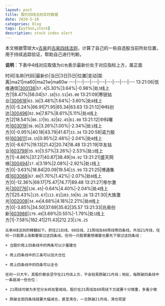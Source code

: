 ```yaml
---
layout: post
title: 股价四线法则实时数据
date: 2020-5-10
categories: blog
tags: [python,stock]
description: stock index alert
---
```



本文根据雪球大v[古泉](https://xueqiu.com/u/7148646888)的[古泉四线法则](https://xueqiu.com/7148646888/130498192)，计算了自己的一些自选股当前所处位置，用于持续追踪验证，帮助自己进行判断。

**说明**：下表中4线对应取值为`红色`表示最新价处于对应指标上方，属正面

时间|名称|代码|最新价|当日|3日|5日|位置|变动|距离|ma21|ma60|ma21w|ma60w
---|---|---|---|---|---|---|---|---
13:21:06|信维通信|[300136](https://xueqiu.com/S/SZ300136)|`57.4`|5.30%|3.64%|-0.98%|处`3`线上方|1|8.47%|58.04|`57.18`|`53.51`|`45.00`
13:21:09|寒锐钴业|[300618](https://xueqiu.com/S/SZ300618)|`63.38`|3.48%|1.64%|-3.60%|处`0`线上方|0|-5.24%|66.91|71.95|65.34|63.63
13:21:12|中科创达|[300496](https://xueqiu.com/S/SZ300496)|`92.94`|7.87%|8.61%|5.11%|处`4`线上方|2|18.54%|`86.17`|`91.82`|`82.45`|`61.08`
13:21:12|中科曙光|[603019](https://xueqiu.com/S/SH603019)|`38.95`|3.26%|1.00%|-2.34%|处`1`线上方|0|-0.95%|40.18|43.79|41.67|`33.34`
13:20:58|诺力股份|[603611](https://xueqiu.com/S/SH603611)|`18.15`|0.95%|2.48%|-2.04%|处`0`线上方|0|-8.67%|19.13|21.42|20.74|18.48
13:21:19|华友钴业|[603799](https://xueqiu.com/S/SH603799)|`35.93`|3.57%|3.26%|-2.53%|处`1`线上方|1|-4.86%|37.27|40.87|38.49|`34.92`
13:21:21|盛天网络|[300494](https://xueqiu.com/S/SZ300494)|`17.8`|3.19%|2.08%|-2.92%|处`1`线上方|0|-3.63%|18.84|20.09|19.54|`15.99`
13:21:25|博通集成|[603068](https://xueqiu.com/S/SH603068)|`67.08`|1.70%|1.42%|-2.07%|处`0`线上方|0|-12.36%|69.17|75.47|74.77|89.48
13:21:27|帝尔激光|[300776](https://xueqiu.com/S/SZ300776)|`136.45`|-0.64%|4.40%|-2.04%|处`4`线上方|1|25.43%|`135.67`|`113.81`|`103.59`|`91.26`
13:21:30|大族激光|[002008](https://xueqiu.com/S/SZ002008)|`34.44`|4.68%|4.18%|2.21%|处`0`线上方|0|-3.85%|34.50|37.69|35.62|35.57
13:21:33|兆易创新|[603986](https://xueqiu.com/S/SH603986)|`179.49`|3.69%|0.55%|-1.79%|处`1`线上方|1|-7.58%|182.41|211.43|212.23|`176.25`

```
古泉4线法则的精髓如下。抓住21日线、60日线、21周线及60周线等四条线，外加21月线，任何一只股票上涨都要穿过这四条线，任何一只股票要想爆雷也要先下穿过这四条线：

+ 当股价爬上四条线中的两条可以少量建仓

+ 爬上四条线中的三条可以加大仓位

+ 爬上四条线中的四条可以全仓

任何一只大牛，其股价都会坚守在21月线上方，不会轻易跌破21月线；相反，每跌破四条线中一条就减一些仓位：

+ 21周线可做为多空分水岭及警戒线，股价在21周线及60周线下方就要十分慎重，多看少做

+ 跌破全部四条线就要大幅减仓，甚至清仓，一旦跌破21月线，清仓观望
```